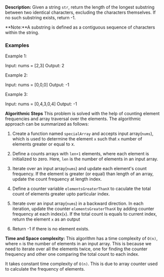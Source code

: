 **Description:**
Given a string `str`, return the length of the longest substring between two identical characters, excluding the characters themselves. If no such substring exists, return -1. 

**Note:**A substring is defined as a contiguous sequence of characters within the string.

### Examples
Example 1:

Input: nums = [2,3]
Output: 2

Example 2:

Input: nums = [0,0,0]
Output: -1

Example 3:

Input: nums = [0,4,3,0,4]
Output: -1

**Algorithmic Steps**
This problem is solved with the help of counting element frequencies and array traversal over the elements. The algorithmic approach can be summarized as follows:

1. Create a function named `specialArray` and accepts input array(`nums`), which is used to determine the element `x` such that `x` number of elements greater or equal to x.
   
2. Define a counts arrays with `len+1` elements, where each element is initialized to zero. Here, `len` is the number of elements in an input array.
   
3. Iterate over an input array(`nums`) and update each element's count frequency. If the element is greater (or equal) than length of an array, update the count frequency at length index. 

4. Define a counter variable `elementsGreaterThanX` to caculate the total count of elements greater upto particular index.
   
5. Iterate over an input array(`nums`) in a backward direction. In each iteration, update the counter `elementsGreaterThanX` by adding counter frequency at each index(`x`). If the total count is equals to current index, return the element `x` as an output
   
6. Return -1 if there is no element exists.

**Time and Space complexity:**
This algorithm has a time complexity of `O(n)`, where `n` is the number of elements in an input array. This is because we need to iterate over all the elements twice, one for finding the counter frequency and other one comparing the total count to each index.
 
It takes constant time complexity of `O(n)`. This is due to array counter used to calculate the frequency of elements.